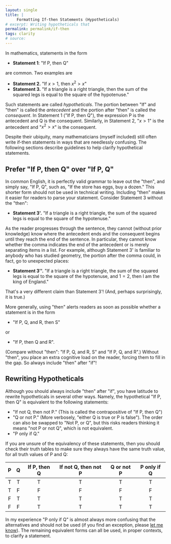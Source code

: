 ```yaml
---
layout: single
title: | 
     Formatting If-then Statements (Hypotheticals)
# excerpt: Writing hypotheticals that 
permalink: permalink/if-then
tags: clarity
# source: 
---
```

In mathematics, statements in the form 

- **Statement 1**: "If P, then Q" 

are common.
Two examples are 

- **Statement 2.** "If $x > 1$, then $x^2 > x$" 
- **Statement 3.** "If a triangle is a right triangle, then the sum of the squared legs is equal to the square of the hypotenuse."  

Such statements are called _hypotheticals_. 
The portion between "If" and "then" is called the _antecedent_ and the portion after "then" is called the _consequent_. 
In Statement 1 ("If P, then Q"), the expression P is the antecedent and Q is the consequent. 
Similarly, in Statement 2, "$x > 1$" is the antecedent and "$x^2 > x$" is the consequent. 

Despite their ubiquity, many mathematicians (myself included) still often write if-then statements in ways that are needlessly confusing. 
The following sections describe guidelines to help clarify hypothetical statements.

## Prefer "If P, then Q" over "If P, Q"

In common English, it is perfectly valid grammar to leave out the "then", and simply say, "If P, Q", such as, "If the store has eggs, buy a dozen."
This shorter form should not be used in technical writing.
Including "then" makes it easier for readers to parse your statement. 
Consider Statement 3 without the "then": 

- **Statement 3'.** "If a triangle is a right triangle, the sum of the squared legs is equal to the square of the hypotenuse." 

As the reader progresses through the sentence, they cannot (without prior knowledge) know where the antecedent ends and the consequent begins until they reach the end of the sentence. 
In particular, they cannot know whether the comma indicates the end of the antecedent or is merely separating items in a list. 
For example, although Statement 3' is familiar to anybody who has studied geometry, the portion after the comma could, in fact, go to unexpected places:

- **Statement 3''.** "If a triangle is a right triangle, the sum of the squared legs is equal to the square of the hypotenuse, and $1=2$, then I am the king of England." 

That's a very different claim than Statement 3'! (And, perhaps surprisingly, it is true.)

More generally, using "then" alerts readers as soon as possible whether a statement is in the form

- "If P, Q, and R, then S"

or 

- "If P, then Q and R".

(Compare without "then": "If P, Q, and R, S" and "If P, Q, and R".)
Without "then", you place an extra cognitive load on the reader, forcing them to fill in the gap. So always include "then" after "if"!
<!-- (For some cases, the lack of "then" may leave the statement wholly ambiguous, leaving the most careful reader guessing, although I have not found a good example, currently.) -->

## Rewriting Hypotheticals

Although you should always include "then" after "if", you have latitude to rewrite hypotheticals in several other ways. 
Namely, the hypothetical "If P, then Q" is equivalent to the following statements:

- "If not Q, then not P." (This is called the contrapositive of "If P, then Q")
- "Q or not P." (More verbosely, "either Q is true or P is false"). The order can also be swapped to "Not P, or Q", but this risks readers thinking it means "not P or not Q", which is not equivalent.
- "P only if Q."

If you are unsure of the equivalency of these statements, then you should check their truth tables to make sure they always have the same truth value, for all truth values of P and Q:

|   P   |   Q   |    If P, then Q    |     If not Q, then not P     |      Q or not P     | P only if Q  |
|:-----:|:-----:|:------------------:|:----------------------------:|:-------------------:|:------------:|
|   T   |   T   |         T          |              T               |         T           |     T        |
|   T   |   F   |         F          |              F               |         F           |     F        |
|   F   |   T   |         T          |              T               |         T           |     T        |
|   F   |   F   |         T          |              T               |         T           |     T        |

In my experience "P only if Q" is almost always more confusing that the alternatives and should not be used (if you find an exception, please [let me know](mailto:pwintz+ws@ucsc.edu)).
The remaining equivalent forms can all be used, in proper contexts, to clarify a statement.

<!-- One rule of thumb is that statements with negations are often more difficult to understand than those without negations. 
Thus, my guiding principle for choosing between equivalent logical expressions is—all else equal—to choose the expression with fewer negations.

- "If $x$ is not in $[0, \infty)$, then $x > 0$" becomes 
- "$x$ is in $[0, \infty)$ or $$x > 0$" or 
- "

- "If  -->
<!-- When writing the hypothetical "If P, then Q", you can reorder this statement as, "Q, only if P  -->

<!-- 2. Omitting "then" can cause a statement to be ambiguous.  -->
<!-- "If P, Q", "If P, Q and R" -->

<!-- so for "If P, then Q", the statement  -->

